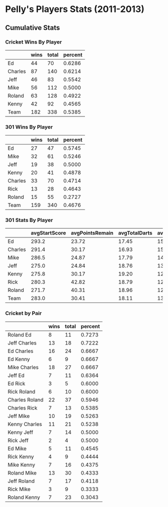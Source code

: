 

# Pelly's Players Stats (2011-2013)


## Cumulative Stats




### Cricket Wins By Player
<table>
 <thead>
  <tr>
   <th>   </th>
   <th> wins </th>
   <th> total </th>
   <th> percent </th>
  </tr>
 </thead>
<tbody>
  <tr>
   <td> Ed </td>
   <td>  44 </td>
   <td>  70 </td>
   <td> 0.6286 </td>
  </tr>
  <tr>
   <td> Charles </td>
   <td>  87 </td>
   <td> 140 </td>
   <td> 0.6214 </td>
  </tr>
  <tr>
   <td> Jeff </td>
   <td>  46 </td>
   <td>  83 </td>
   <td> 0.5542 </td>
  </tr>
  <tr>
   <td> Mike </td>
   <td>  56 </td>
   <td> 112 </td>
   <td> 0.5000 </td>
  </tr>
  <tr>
   <td> Roland </td>
   <td>  63 </td>
   <td> 128 </td>
   <td> 0.4922 </td>
  </tr>
  <tr>
   <td> Kenny </td>
   <td>  42 </td>
   <td>  92 </td>
   <td> 0.4565 </td>
  </tr>
  <tr>
   <td> Team </td>
   <td> 182 </td>
   <td> 338 </td>
   <td> 0.5385 </td>
  </tr>
</tbody>
</table>


### 301 Wins By Player
<table>
 <thead>
  <tr>
   <th>   </th>
   <th> wins </th>
   <th> total </th>
   <th> percent </th>
  </tr>
 </thead>
<tbody>
  <tr>
   <td> Ed </td>
   <td>  27 </td>
   <td>  47 </td>
   <td> 0.5745 </td>
  </tr>
  <tr>
   <td> Mike </td>
   <td>  32 </td>
   <td>  61 </td>
   <td> 0.5246 </td>
  </tr>
  <tr>
   <td> Jeff </td>
   <td>  19 </td>
   <td>  38 </td>
   <td> 0.5000 </td>
  </tr>
  <tr>
   <td> Kenny </td>
   <td>  20 </td>
   <td>  41 </td>
   <td> 0.4878 </td>
  </tr>
  <tr>
   <td> Charles </td>
   <td>  33 </td>
   <td>  70 </td>
   <td> 0.4714 </td>
  </tr>
  <tr>
   <td> Rick </td>
   <td>  13 </td>
   <td>  28 </td>
   <td> 0.4643 </td>
  </tr>
  <tr>
   <td> Roland </td>
   <td>  15 </td>
   <td>  55 </td>
   <td> 0.2727 </td>
  </tr>
  <tr>
   <td> Team </td>
   <td> 159 </td>
   <td> 340 </td>
   <td> 0.4676 </td>
  </tr>
</tbody>
</table>


### 301 Stats By Player
<table>
 <thead>
  <tr>
   <th>   </th>
   <th> avgStartScore </th>
   <th> avgPointsRemain </th>
   <th> avgTotalDarts </th>
   <th> avgPPD </th>
   <th> highPPD </th>
   <th> highOut </th>
  </tr>
 </thead>
<tbody>
  <tr>
   <td> Ed </td>
   <td> 293.2 </td>
   <td> 23.72 </td>
   <td> 17.45 </td>
   <td> 15.45 </td>
   <td> 25.08 </td>
   <td>  89 </td>
  </tr>
  <tr>
   <td> Charles </td>
   <td> 291.4 </td>
   <td> 30.17 </td>
   <td> 16.93 </td>
   <td> 15.43 </td>
   <td> 32.22 </td>
   <td> 118 </td>
  </tr>
  <tr>
   <td> Mike </td>
   <td> 286.5 </td>
   <td> 24.87 </td>
   <td> 17.79 </td>
   <td> 14.71 </td>
   <td> 27.36 </td>
   <td> 100 </td>
  </tr>
  <tr>
   <td> Jeff </td>
   <td> 275.0 </td>
   <td> 24.84 </td>
   <td> 18.76 </td>
   <td> 13.33 </td>
   <td> 18.81 </td>
   <td>  77 </td>
  </tr>
  <tr>
   <td> Kenny </td>
   <td> 275.8 </td>
   <td> 30.17 </td>
   <td> 19.20 </td>
   <td> 12.79 </td>
   <td> 25.27 </td>
   <td> 114 </td>
  </tr>
  <tr>
   <td> Rick </td>
   <td> 280.3 </td>
   <td> 42.82 </td>
   <td> 18.79 </td>
   <td> 12.64 </td>
   <td> 20.07 </td>
   <td>  73 </td>
  </tr>
  <tr>
   <td> Roland </td>
   <td> 271.7 </td>
   <td> 40.31 </td>
   <td> 18.96 </td>
   <td> 12.20 </td>
   <td> 21.50 </td>
   <td>  55 </td>
  </tr>
  <tr>
   <td> Team </td>
   <td> 283.0 </td>
   <td> 30.41 </td>
   <td> 18.11 </td>
   <td> 13.94 </td>
   <td> 32.22 </td>
   <td> 118 </td>
  </tr>
</tbody>
</table>


### Cricket by Pair
<table>
 <thead>
  <tr>
   <th>   </th>
   <th> wins </th>
   <th> total </th>
   <th> percent </th>
  </tr>
 </thead>
<tbody>
  <tr>
   <td> Roland Ed </td>
   <td>  8 </td>
   <td> 11 </td>
   <td> 0.7273 </td>
  </tr>
  <tr>
   <td> Jeff Charles </td>
   <td> 13 </td>
   <td> 18 </td>
   <td> 0.7222 </td>
  </tr>
  <tr>
   <td> Ed Charles </td>
   <td> 16 </td>
   <td> 24 </td>
   <td> 0.6667 </td>
  </tr>
  <tr>
   <td> Ed Kenny </td>
   <td>  6 </td>
   <td>  9 </td>
   <td> 0.6667 </td>
  </tr>
  <tr>
   <td> Mike Charles </td>
   <td> 18 </td>
   <td> 27 </td>
   <td> 0.6667 </td>
  </tr>
  <tr>
   <td> Jeff Ed </td>
   <td>  7 </td>
   <td> 11 </td>
   <td> 0.6364 </td>
  </tr>
  <tr>
   <td> Ed Rick </td>
   <td>  3 </td>
   <td>  5 </td>
   <td> 0.6000 </td>
  </tr>
  <tr>
   <td> Rick Roland </td>
   <td>  6 </td>
   <td> 10 </td>
   <td> 0.6000 </td>
  </tr>
  <tr>
   <td> Charles Roland </td>
   <td> 22 </td>
   <td> 37 </td>
   <td> 0.5946 </td>
  </tr>
  <tr>
   <td> Charles Rick </td>
   <td>  7 </td>
   <td> 13 </td>
   <td> 0.5385 </td>
  </tr>
  <tr>
   <td> Jeff Mike </td>
   <td> 10 </td>
   <td> 19 </td>
   <td> 0.5263 </td>
  </tr>
  <tr>
   <td> Kenny Charles </td>
   <td> 11 </td>
   <td> 21 </td>
   <td> 0.5238 </td>
  </tr>
  <tr>
   <td> Kenny Jeff </td>
   <td>  7 </td>
   <td> 14 </td>
   <td> 0.5000 </td>
  </tr>
  <tr>
   <td> Rick Jeff </td>
   <td>  2 </td>
   <td>  4 </td>
   <td> 0.5000 </td>
  </tr>
  <tr>
   <td> Ed Mike </td>
   <td>  5 </td>
   <td> 11 </td>
   <td> 0.4545 </td>
  </tr>
  <tr>
   <td> Rick Kenny </td>
   <td>  4 </td>
   <td>  9 </td>
   <td> 0.4444 </td>
  </tr>
  <tr>
   <td> Mike Kenny </td>
   <td>  7 </td>
   <td> 16 </td>
   <td> 0.4375 </td>
  </tr>
  <tr>
   <td> Roland Mike </td>
   <td> 13 </td>
   <td> 30 </td>
   <td> 0.4333 </td>
  </tr>
  <tr>
   <td> Jeff Roland </td>
   <td>  7 </td>
   <td> 17 </td>
   <td> 0.4118 </td>
  </tr>
  <tr>
   <td> Rick Mike </td>
   <td>  3 </td>
   <td>  9 </td>
   <td> 0.3333 </td>
  </tr>
  <tr>
   <td> Roland Kenny </td>
   <td>  7 </td>
   <td> 23 </td>
   <td> 0.3043 </td>
  </tr>
</tbody>
</table>

